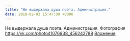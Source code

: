 ```yaml
---
title: "Не выдержала душа поэта. Администрация."
date: 2018-02-03 15:47:00 +0300
---
```


Не выдержала душа поэта. Администрация.
Фотография
<a class="vk-attach" href="https://vk.com/photo41076938_456242788">https://vk.com/photo41076938_456242788</a>
<a class="vk-attach" href="https://vk.com/photo41076938_456242788">Вложение</a>
